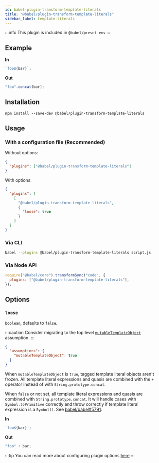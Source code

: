 ```yaml
---
id: babel-plugin-transform-template-literals
title: "@babel/plugin-transform-template-literals"
sidebar_label: template-literals
---
```


:::info
This plugin is included in `@babel/preset-env`
:::

## Example

**In**

```js title="JavaScript"
`foo${bar}`;
```

**Out**

```js title="JavaScript"
"foo".concat(bar);
```

## Installation

```shell npm2yarn
npm install --save-dev @babel/plugin-transform-template-literals
```

## Usage

### With a configuration file (Recommended)

Without options:

```json title="babel.config.json"
{
  "plugins": ["@babel/plugin-transform-template-literals"]
}
```

With options:

```json title="babel.config.json"
{
  "plugins": [
    [
      "@babel/plugin-transform-template-literals",
      {
        "loose": true
      }
    ]
  ]
}
```

### Via CLI

```sh title="Shell"
babel --plugins @babel/plugin-transform-template-literals script.js
```

### Via Node API

```js title="JavaScript"
require("@babel/core").transformSync("code", {
  plugins: ["@babel/plugin-transform-template-literals"],
});
```

## Options

### `loose`

`boolean`, defaults to `false`.

:::caution
Consider migrating to the top level [`mutableTemplateObject`](assumptions.md#mutabletemplateobject) assumption.
:::

```json title="babel.config.json"
{
  "assumptions": {
    "mutableTemplateObject": true
  }
}
```

When `mutableTemplateObject` is `true`, tagged template literal objects aren't frozen. All template literal expressions and quasis are combined with the `+` operator instead of with `String.prototype.concat`.

When `false` or not set, all template literal expressions and quasis are combined with `String.prototype.concat`. It will handle cases with `Symbol.toPrimitive` correctly and throw correctly if template literal expression is a `Symbol()`. See [babel/babel#5791](https://github.com/babel/babel/pull/5791).

**In**

```js title="JavaScript"
`foo${bar}`;
```

**Out**

```js title="JavaScript"
"foo" + bar;
```

:::tip
You can read more about configuring plugin options [here](https://babeljs.io/docs/en/plugins#plugin-options)
:::
